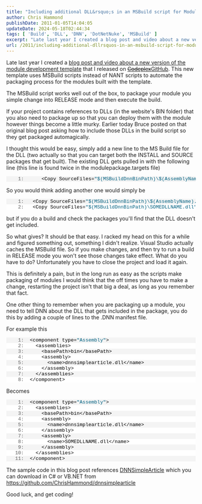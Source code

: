 ```yaml
---
title: "Including additional DLL&rsquo;s in an MSBuild script for Module Packaging"
author: Chris Hammond
publishDate: 2011-01-05T14:04:05
updateDate: 2024-05-18T02:44:34
tags: [ 'Build', 'DLL', 'DNN', 'DotNetNuke', 'MSBuild' ]
excerpt: "Late last year I created a blog post and video about a new version of the module development template that I released on CodeplexGitHub. This new template uses MSBuild scripts instead of NANT scripts to automate the packaging process for the modules built with the template.  The MSBuild script works well out of the box, to package your module you simple change into RELEASE mode and then execute the build. "
url: /2011/including-additional-dllrsquos-in-an-msbuild-script-for-module-packaging  # Use the generated URL with year
---
```

<p>Late last year I created a <a href="https://www.dnnsoftware.com/community-blog/cid/132127/new-dotnetnuke-module-development-templates-w-video">blog post and video about a new version of the module development template</a> that I released on <a href="https://github.com/chrishammond/dnntemplates"><s>Codeplex</s>GitHub</a>. This new template uses MSBuild scripts instead of NANT scripts to automate the packaging process for the modules built with the template.</p>  <p>The MSBuild script works well out of the box, to package your module you simple change into RELEASE mode and then execute the build.</p>  <p>If your project contains references to DLLs (in the website's BIN folder) that you also need to package up so that you can deploy them with the module however things become a little murky. Earlier today Bruce posted on that original blog post asking how to include those DLLs in the build script so they get packaged automagically.</p>  <p>I thought this would be easy, simply add a new line to the MS Build file for the DLL (two actually so that you can target both the INSTALL and SOURCE packages that get built). The existing DLL gets pulled in with the following line (this line is found twice in the modulepackage.targets file)</p>  <div class="csharpcode"> <pre class="alt"> <span class="lnum">   1:  </span>    &lt;Copy SourceFiles=<span class="str">"$(MSBuildDnnBinPath)\$(AssemblyName).dll"</span> DestinationFolder=<span class="str">"$(MSBuildProjectDirectory)\Package\bin"</span>/&gt;</pre> </div> <style type="text/css">.csharpcode, .csharpcode pre     {     font-size: small;     color: black;     font-family: consolas, "Courier New", courier, monospace;     background-color: #ffffff;     /*white-space: pre;*/     }     .csharpcode pre { margin: 0em; }     .csharpcode .rem { color: #008000; }     .csharpcode .kwrd { color: #0000ff; }     .csharpcode .str { color: #006080; }     .csharpcode .op { color: #0000c0; }     .csharpcode .preproc { color: #cc6633; }     .csharpcode .asp { background-color: #ffff00; }     .csharpcode .html { color: #800000; }     .csharpcode .attr { color: #ff0000; }     .csharpcode .alt     {     background-color: #f4f4f4;     width: 100%;     margin: 0em;     }     .csharpcode .lnum { color: #606060; } </style> <p>So you would think adding another one would simply be</p>  <div class="csharpcode"> <pre class="alt"> <span class="lnum">   1:  </span> &lt;Copy SourceFiles=<span class="str">"$(MSBuildDnnBinPath)\$(AssemblyName).dll"</span> DestinationFolder=<span class="str">"$(MSBuildProjectDirectory)\Package\bin"</span>/&gt;</pre>  <pre> <span class="lnum">   2:  </span> &lt;Copy SourceFiles=<span class="str">"$(MSBuildDnnBinPath)\SOMEDLLNAME.dll"</span> DestinationFolder=<span class="str">"$(MSBuildProjectDirectory)\Package\bin"</span>/&gt;</pre> </div> <style type="text/css">.csharpcode, .csharpcode pre     {     font-size: small;     color: black;     font-family: consolas, "Courier New", courier, monospace;     background-color: #ffffff;     /*white-space: pre;*/     }     .csharpcode pre { margin: 0em; }     .csharpcode .rem { color: #008000; }     .csharpcode .kwrd { color: #0000ff; }     .csharpcode .str { color: #006080; }     .csharpcode .op { color: #0000c0; }     .csharpcode .preproc { color: #cc6633; }     .csharpcode .asp { background-color: #ffff00; }     .csharpcode .html { color: #800000; }     .csharpcode .attr { color: #ff0000; }     .csharpcode .alt     {     background-color: #f4f4f4;     width: 100%;     margin: 0em;     }     .csharpcode .lnum { color: #606060; } </style> <p>but if you do a build and check the packages you'll find that the DLL doesn't get included.</p>  <p>So what gives? It should be that easy. I racked my head on this for a while and figured something out, something I didn't realize. Visual Studio actually caches the MSBuild file. So if you make changes, and then try to run a build in RELEASE mode you won't see those changes take effect. What do you have to do? Unfortunately you have to close the project and load it again.</p>  <p>This is definitely a pain, but in the long run as easy as the scripts make packaging of modules I would think that the off times you have to make a change, restarting the project isn't that big a deal, as long as you remember that fact.</p>  <p>One other thing to remember when you are packaging up a module, you need to tell DNN about the DLL that gets included in the package, you do this by adding a couple of lines to the .DNN manifest file.</p>  <p>For example this</p>  <div class="csharpcode"> <pre class="alt"> <span class="lnum">   1:  </span>&lt;component type=<span class="str">"Assembly"</span>&gt;</pre>  <pre> <span class="lnum">   2:  </span>  &lt;assemblies&gt;</pre>  <pre class="alt"> <span class="lnum">   3:  </span>    &lt;basePath&gt;bin&lt;/basePath&gt;</pre>  <pre> <span class="lnum">   4:  </span>    &lt;assembly&gt;</pre>  <pre class="alt"> <span class="lnum">   5:  </span>      &lt;name&gt;dnnsimplearticle.dll&lt;/name&gt;</pre>  <pre> <span class="lnum">   6:  </span>    &lt;/assembly&gt;</pre>  <pre class="alt"> <span class="lnum">   7:  </span>  &lt;/assemblies&gt;</pre>  <pre> <span class="lnum">   8:  </span>&lt;/component&gt;</pre> </div> <style type="text/css">.csharpcode, .csharpcode pre     {     font-size: small;     color: black;     font-family: consolas, "Courier New", courier, monospace;     background-color: #ffffff;     /*white-space: pre;*/     }     .csharpcode pre { margin: 0em; }     .csharpcode .rem { color: #008000; }     .csharpcode .kwrd { color: #0000ff; }     .csharpcode .str { color: #006080; }     .csharpcode .op { color: #0000c0; }     .csharpcode .preproc { color: #cc6633; }     .csharpcode .asp { background-color: #ffff00; }     .csharpcode .html { color: #800000; }     .csharpcode .attr { color: #ff0000; }     .csharpcode .alt     {     background-color: #f4f4f4;     width: 100%;     margin: 0em;     }     .csharpcode .lnum { color: #606060; } </style> <p>Becomes</p>  <div class="csharpcode"> <pre class="alt"> <span class="lnum">   1:  </span>&lt;component type=<span class="str">"Assembly"</span>&gt;</pre>  <pre> <span class="lnum">   2:  </span>  &lt;assemblies&gt;</pre>  <pre class="alt"> <span class="lnum">   3:  </span>    &lt;basePath&gt;bin&lt;/basePath&gt;</pre>  <pre> <span class="lnum">   4:  </span>    &lt;assembly&gt;</pre>  <pre class="alt"> <span class="lnum">   5:  </span>      &lt;name&gt;dnnsimplearticle.dll&lt;/name&gt;</pre>  <pre> <span class="lnum">   6:  </span>    &lt;/assembly&gt;</pre>  <pre class="alt"> <span class="lnum">   7:  </span>    &lt;assembly&gt;</pre>  <pre> <span class="lnum">   8:  </span>      &lt;name&gt;SOMEDLLNAME.dll&lt;/name&gt;</pre>  <pre class="alt"> <span class="lnum">   9:  </span>    &lt;/assembly&gt;</pre>  <pre> <span class="lnum">  10:  </span>  &lt;/assemblies&gt;</pre>  <pre class="alt"> <span class="lnum">  11:  </span>&lt;/component&gt;</pre> </div> <style type="text/css">.csharpcode, .csharpcode pre     {     font-size: small;     color: black;     font-family: consolas, "Courier New", courier, monospace;     background-color: #ffffff;     /*white-space: pre;*/     }     .csharpcode pre { margin: 0em; }     .csharpcode .rem { color: #008000; }     .csharpcode .kwrd { color: #0000ff; }     .csharpcode .str { color: #006080; }     .csharpcode .op { color: #0000c0; }     .csharpcode .preproc { color: #cc6633; }     .csharpcode .asp { background-color: #ffff00; }     .csharpcode .html { color: #800000; }     .csharpcode .attr { color: #ff0000; }     .csharpcode .alt     {     background-color: #f4f4f4;     width: 100%;     margin: 0em;     }     .csharpcode .lnum { color: #606060; } </style> <p>The sample code in this blog post references <a href="https://github.com/ChrisHammond/dnnsimplearticle">DNNSimpleArticle</a> which you can download in C# or VB.NET from <a href="https://github.com/ChrisHammond/dnnsimplearticle">https://github.com/ChrisHammond/dnnsimplearticle</a></p>  <p>Good luck, and get coding!</p> 
